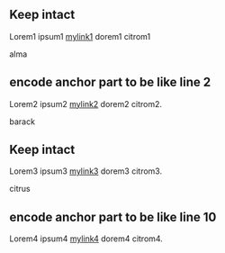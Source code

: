 ## Keep intact
Lorem1 ipsum1 [mylink1](https://github.com/kaktusztea/km100/blob/master/md/010_karakteralkotas.md#fejl%C5%91d%C3%A9s) dorem1 citrom1

alma
## encode anchor part to be like line 2
Lorem2 ipsum2 [mylink2](https://github.com/kaktusztea/km100/blob/master/md/010_karakteralkotas.md#fejlődés) dorem2 citrom2.

barack
## Keep intact
Lorem3 ipsum3 [mylink3](#fejl%C5%91d%C3%A9s) dorem3 citrom3.

citrus
## encode anchor part to be like line 10
Lorem4 ipsum4 [mylink4](#fejlődés) dorem4 citrom4.

